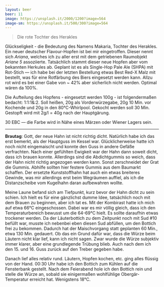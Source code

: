 ```yaml
---
layout: beer
beer: 11
image: https://unsplash.it/2000/1200?image=564
image-sm: https://unsplash.it/500/300?image=564
---
```


> Die rote Tochter des Herakles

Glückseligkeit - die Bedeutung des Namens Makaria, Tochter des Herakles. Ein neuer deutscher Flavour-Hopfen ist bei mir eingetroffen. Dieser nennt sich *Ariana*, welches ich zu aller erst mit dem getriebenen Raumobjekt *Ariane 5* assoziierte. Tatsächlich stammt dieser neue Hopfen aber vom bekannten Herkules ab. Geplant ist es als Single-Hop Pale Ale (SHPA) mit Rot-Stich — ich habe bei der letzten Bestellung etwas Best Red-X Malz mit bestellt, was für eine Rotfärbung des Biers eingesetzt werden kann. Allzu rot wird es bei einer Gabe von ~ 42% aber sicherlich nicht werden. Optimal wären da 100%.

Die Aufteilung des Hopfens - eingesetzt werden 100g - ist folgendermaßen bedacht: 1:1:1&:2. Soll heißen, 20g als Vorderwürzegabe, 20g 10 Min. vor Kochende und 20g in den 80°C-Whirlpool. Gekocht werden soll 30 Min. Gestopft wird mit 2g/l = 40g nach der Hauptgärung.

30 EBC — die Farbe wird in Nähe eines Märzen oder Wiener Lagers sein.

---

**Brautag**: Gott, der neue Hahn ist nicht richtig dicht. Natürlich habe ich das erst bemerkt, als der Hauptguss im Kessel war. Glücklicherweise hatte ich noch nicht eingemaischt und konnte den Guss in andere Gefäße verfrachten. Nach einer gefühlten Ewigkeit war der Hahn dann soweit dicht, dass ich brauen konnte. Allerdings sind die Abdichtgummis so weich, dass der Hahn nicht richtig angezogen werden kann. Sonst zerschneidet der Grat die Gummis. Abhilfe sollten hier festere Gummis aus dem Baumarkt schaffen. Der ersetzte Kunststoffhahn hat auch ein etwas breiteres Gewinde, was mir allerdings erst beim Wegräumen auffiel, als ich die Distanzscheibe vom Kugelhahn daran aufbewahren wollte.

Meine Laune befand sich am Tiefpunkt, kurz bevor der Hahn dicht zu sein schien. Ich hielt es für eine gänzlichst dumme Idee, tatsächlich noch mit dem Brauen zu beginnen, aber ich tat es. Mit der Kombirast hatte ich mich auf etwa 66°C eingeschossen. Dabei war es mir völlig gleich, dass ich den Temperaturbereich bewusst um die 64-69°C hielt. Es sollte daraufhin etwas trockener werden. Da der Läuterbottich zu dem Zeitpunkt noch mit Sud #10 befüllt war, musste ich nebenbei eben diesen Sud abfüllen, um den Bottich frei zu bekommen. Dadurch hat der Maischvorgang statt geplanten 60 Min., etwa 130 Min. gedauert. Ob das ein Grund dafür war, dass die Würze beim Läutern nicht klar lief, kann ich nicht sagen. Zwar wurde die Würze subjektiv immer klarer, aber eine grundlegende Trübung blieb. Auch nach dem ich den 15. und 16. Guss zurück auf den Treber gegeben habe.

Danach lief alles relativ rund. Läutern, Hopfen kochen, etc. ging alles flüssig von der Hand. 00:30 Uhr habe ich den Bottich zum Kühlen auf die Fensterbank gestellt. Nach dem Feierabend hole ich den Bottich rein und stelle die Würze an, sobald sie einigermaßen wohlfühlige Obergär-Temperatur erreicht hat. Wenigstens 18°C.

